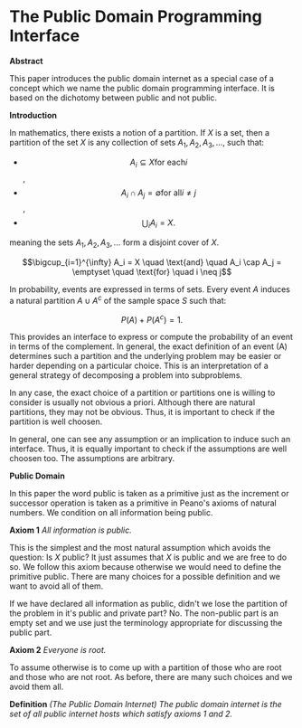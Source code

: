 # The Public Domain Programming Interface

**Abstract**

This paper introduces the public domain internet as a special case of a
concept which we name the public domain programming interface. It is based
on the dichotomy between public and not public.

**Introduction**

In mathematics, there exists a notion of a partition. If $X$ is a set, then a
partition of the set $X$ is any collection of sets
$A_{1}, A_{2}, A_{3}, \dots$, such that:

 - $$A_i \subseteq X \text{for each} i$$,
 - $$A_i \cap A_j = \emptyset \text{for all} i \neq j$$,
 - $$ \bigcup_{i} A_i = X.$$

meaning the sets $A_1, A_2, A_3, \dots$ form a disjoint cover of $X$.


$$\bigcup_{i=1}^{\infty} A_i = X \quad \text{and} \quad A_i \cap A_j = \emptyset \quad \text{for} \quad i \neq j$$


In probability, events are expressed in terms of sets. Every event $A$
induces a natural partition $A \cup A^{c}$ of the sample space $S$ such
that:

$$P(A) + P(A^{c}) = 1.$$

This provides an interface to express or compute the probability of an event in
terms of the complement. In general, the exact definition of an event \(A\)
determines such a partition and the underlying problem may be easier or harder
depending on a particular choice. This is an interpretation of a general
strategy of decomposing a problem into subproblems.

In any case, the exact choice of a partition or partitions one is willing to
consider is usually not obvious a priori. Although there are natural partitions,
they may not be obvious. Thus, it is important to check if the partition is well
choosen.

In general, one can see any assumption or an implication to induce such an
interface. Thus, it is equally important to check if the assumptions are
well choosen too. The assumptions are arbitrary.

**Public Domain**

In this paper the word public is taken as a primitive just as the increment or 
successor operation is taken as a primitive in Peano's axioms of natural
numbers. We condition on all information being public.

**Axiom 1** *All information is public.*

This is the simplest and the most natural assumption which avoids the question:
Is $X$ public? It just assumes that $X$ is public and we are free to do so.
We follow this axiom because otherwise we would need to define the primitive
public. There are many choices for a possible definition and we want to avoid
all of them.

If we have declared all information as public, didn't we lose the partition of
the problem in it's public and private part? No. The non-public part is an empty
set and we use just the terminology appropriate for discussing the public
part. 

**Axiom 2** *Everyone is root.*

To assume otherwise is to come up with a partition of those who are root and
those who are not root. As before, there are many such choices and we avoid
them all.

**Definition** *(The Public Domain Internet) The public domain internet is the set
of all public internet hosts which satisfy axioms 1 and 2.*
